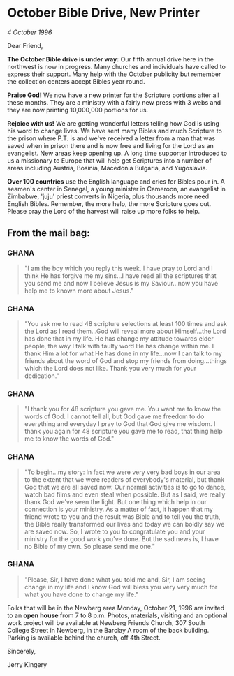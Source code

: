# October Bible Drive, New Printer

*4 October 1996*

Dear Friend, 

**The October Bible drive is under way:** Our fifth annual drive here 
in the northwest is now in progress. Many churches and individuals have 
called to express their support. Many help with the October publicity 
but remember the collection centers accept Bibles year round. 

**Praise God!** We now have a new printer for the Scripture portions 
after all these months. They are a ministry with a fairly new press 
with 3 webs and they are now printing 10,000,000 portions for us. 

**Rejoice with us!** We are getting wonderful letters telling how God 
is using his word to change lives. We have sent many Bibles and much 
Scripture to the prison where P.T. is and we've received a letter from 
a man that was saved when in prison there and is now free and living 
for the Lord as an evangelist. New areas keep opening up. A long time 
supporter introduced to us a missionary to Europe that will help get 
Scriptures into a number of areas including Austria, Bosinia, Macedonia 
Bulgaria, and Yugoslavia. 

**Over 100 countries** use the English language and cries for Bibles 
pour in. A seamen's center in Senegal, a young minister in Cameroon, an 
evangelist in Zimbabwe, 'juju' priest converts in Nigeria, plus 
thousands more need English Bibles. Remember, the more help, the more 
Scripture goes out. Please pray the Lord of the harvest will raise up 
more folks to help. 

## From the mail bag: 

### GHANA

> "I am the boy which you reply this week. I have pray to Lord 
> and I think He has forgive me my sins...I have read all the scriptures 
> that you send me and now I believe Jesus is my Saviour...now you have 
> help me to known more about Jesus." 

### GHANA

> "You ask me to read 48 scripture selections at least 100 
> times and ask the Lord as I read them...God will reveal more about 
> Himself...the Lord has done that in my life. He has change my attitude 
> towards elder people, the way I talk with faulty word He has change 
> within me. I thank Him a lot for what He has done in my life...now I 
> can talk to my friends about the word of God and stop my friends from 
> doing...things which the Lord does not like. Thank you very much for 
> your dedication." 

### GHANA

> "I thank you for 48 scripture you gave me. You want me to 
> know the words of God. I cannot tell all, but God gave me freedom to do 
> everything and everyday I pray to God that God give me wisdom. I thank 
> you again for 48 scripture you gave me to read, that thing help me to 
> know the words of God." 

### GHANA

> "To begin...my story: In fact we were very very bad boys in 
> our area to the extent that we were readers of everybody's material, 
> but thank God that we are all saved now. Our normal activities is to go 
> to dance, watch bad films and even steal when possible. But as I said, 
> we really thank God we've seen the light. But one thing which help in 
> our connection is your ministry. As a matter of fact, it happen that my 
> friend wrote to you and the result was Bible and to tell you the truth, 
> the Bible really transformed our lives and today we can boldly say we 
> are saved now. So, I wrote to you to congratulate you and your ministry 
> for the good work you've done. But the sad news is, I have no Bible of 
> my own. So please send me one." 

### GHANA

> "Please, Sir, I have done what you told me and, Sir, I am 
> seeing change in my life and I know God will bless you very very much 
> for what you have done to change my life."  

Folks that will be in the Newberg area Monday, October 21, 1996 are 
invited to an **open house** from 7 to 8 p.m. Photos, materials, 
visiting and an optional work project will be available at Newberg 
Friends Church, 307 South College Street in Newberg, in the Barclay A 
room of the back building. Parking is available behind the church, off 
4th Street. 

Sincerely,

Jerry Kingery
